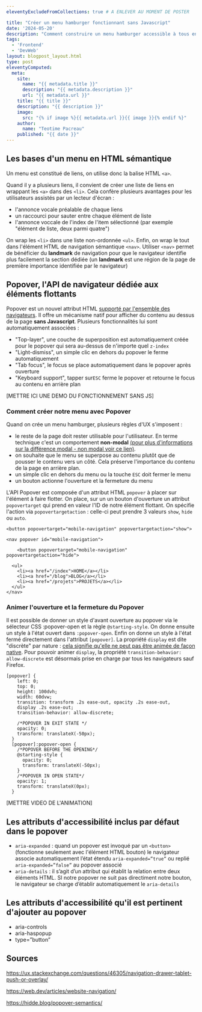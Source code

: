```yaml
---
eleventyExcludeFromCollections: true # A ENLEVER AU MOMENT DE POSTER

title: "Créer un menu hamburger fonctionnant sans Javascript"
date: '2024-05-20'
description: "Comment construire un menu hamburger accessible à tous en respectant l'amélioration progressive ?"
tags: 
  - 'Frontend'
  - 'DevWeb'
layout: blogpost_layout.html
type: post
eleventyComputed:
  meta:
    site:
      name: "{{ metadata.title }}"
      description: "{{ metadata.description }}"
      url: "{{ metadata.url }}"
    title: "{{ title }}"
    description: "{{ description }}"
    image:
      src: "{% if image %}{{ metadata.url }}{{ image }}{% endif %}"
    author:
      name: "Teotime Pacreau"
    published: "{{ date }}"
---
```


## Les bases d'un menu en HTML sémantique
Un menu est constitué de liens, on utilise donc la balise HTML `<a>`.

Quand il y a plusieurs liens, il convient de créer une liste de liens en wrappant les `<a>` dans des `<li>`. Cela confère plusieurs avantages pour les utilisateurs assistés par un lecteur d'écran :
- l'annonce vocale préalable de chaque liens
- un raccourci pour sauter entre chaque élément de liste
- l'annonce voccale de l'index de l'item sélectionné (par exemple "élément de liste, deux parmi quatre")

On wrap les `<li>` dans une liste non-ordonnée `<ul>`. Enfin, on wrap le tout dans l'élément HTML de navigation sémantique `<nav>`. Utiliser `<nav>` permet de bénéficier du **landmark** de navigation pour que le navigateur identifie plus facilement la section dédiée (un **landmark** est une région de la page de première importance identifiée par le navigateur)

## Popover, l'API de navigateur dédiée aux éléments flottants

Popover est un nouvel attribut HTML [supporté par l'ensemble des navigateurs](https://developer.mozilla.org/fr/docs/Web/API/Popover_API). Il offre un mécanisme natif pour afficher du contenu au dessus de la page **sans Javascript**.
Plusieurs fonctionnalités lui sont automatiquement associées :
- "Top-layer", une couche de superposition est automatiquement créée pour le popover qui sera au-dessus de n'importe quel `z-index`
- "Light-dismiss", un simple clic en dehors du popover le ferme automatiquement
- "Tab focus", le focus se place automatiquement dans le popover après ouverture
- "Keyboard support", tapper sur`ESC` ferme le popover et retourne le focus au contenu en arrière plan

[METTRE ICI UNE DEMO DU FONCTIONNEMENT SANS JS]

### Comment créer notre menu avec Popover
Quand on crée un menu hamburger, plusieurs règles d'UX s'imposent :
- le reste de la page doit rester utilisable pour l'utilisateur. En terme technique c'est un comportement **non-modal** [(pour plus d'informations sur la différence modal - non modal voir ce lien)](https://hidde.blog/dialog-modal-popover-differences/#heading-3).
- on souhaite que le menu se superpose au contenu plutôt que de pousser le contenu vers un côté. Cela préserve l'importance du contenu de la page en arrière plan.
- un simple clic en dehors du menu ou la touche `ESC` doit fermer le menu
- un bouton actionne l'ouverture et la fermeture du menu

L'API Popover est composée d'un attribut HTML `popover` à placer sur l'élément à faire flotter. On place, sur un un bouton d'ouverture un attribut `popovertarget` qui prend en valeur l'ID de notre élément flottant. On spécifie l'action via `popovertargetaction` : celle-ci peut prendre 3 valeurs `show`, `hide` ou `auto`.


```
<button popovertarget="mobile-navigation" popovertargetaction="show">

<nav popover id="mobile-navigation">

	<button popovertarget="mobile-navigation" popovertargetaction="hide">

  <ul>
    <li><a href="/index">HOME</a></li>
    <li><a href="/blog">BLOG</a></li>
    <li><a href="/projets">PROJETS</a></li>
  </ul>
</nav>
```

### Animer l'ouverture et la fermeture du Popover

Il est possible de donner un style d'avant ouverture au popover via le sélecteur CSS :popover-open et la règle `@starting-style`. On donne ensuite un style à l'état ouvert dans `:popover-open`. Enfin on donne un style à l'état fermé directement dans l'attribut `[popover]`. La propriété `display` est dite "discrète" par nature : [cela signifie qu'elle ne peut pas être animée de façon native](https://developer.mozilla.org/en-US/docs/Web/CSS/CSS_animated_properties#discrete). Pour pouvoir animer `display`, la propriété `transition-behavior: allow-discrete` est désormais prise en charge par tous les navigateurs sauf Firefox.

```
[popover] {
    left: 0;
    top: 0;
    height: 100dvh;
    width: 60dvw;
    transition: transform .2s ease-out, opacity .2s ease-out,
    display .2s ease-out;
    transition-behavior: allow-discrete;

    /*POPOVER IN EXIT STATE */
    opacity: 0;
    transform: translateX(-50px);
  }
  [popover]:popover-open {
    /*POPOVER BEFORE THE OPENING*/
    @starting-style {
      opacity: 0;
      transform: translateX(-50px);
    }
    /*POPOVER IN OPEN STATE*/
    opacity: 1;
    transform: translateX(0px);
  }
```

[METTRE VIDEO DE L'ANIMATION]

## Les attributs d'accessibilité inclus par défaut dans le popover

- `aria-expanded` : quand un popover est invoqué par un `<button>` (fonctionne seulement avec l'élément HTML bouton) le navigateur associe automatiquement l’état étendu `aria-expanded=”true”` ou replié `aria-expanded=”false”` au popover associé
- `aria-details` : il s’agit d’un attribut qui établit la relation entre deux éléments HTML. SI notre popover ne suit pas directiment notre bouton, le navigateur se charge d’établir automatiquement le `aria-details`

## Les attributs d'accessibilité qu'il est pertinent d'ajouter au popover

- aria-controls
- aria-haspopup
- type=”button”


## Sources
<https://ux.stackexchange.com/questions/46305/navigation-drawer-tablet-push-or-overlay/>

<https://web.dev/articles/website-navigation/>

<https://hidde.blog/popover-semantics/>